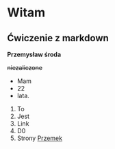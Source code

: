 # Witam
## Ćwiczenie z markdown 
**Przemysław środa**

~~niezaliczone~~

* Mam
* 22
* lata.

1. To
2. Jest
3. Link
4. D0
5. Strony [Przemek](https://github.com/Futrist/md_excersise)

